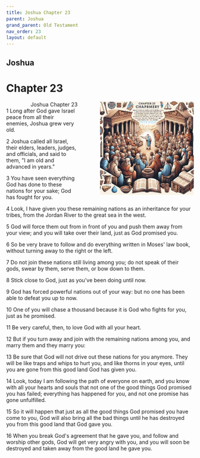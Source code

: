```yaml
---
title: Joshua Chapter 23
parent: Joshua
grand_parent: Old Testament
nav_order: 23
layout: default
---
```


## Joshua

# Chapter 23

<div style="clear: both; text-align: right;">
    <div style="max-width: 50%; height: auto; float: right; margin: 0 0 10px 10px; padding-left: 10%;">
        <img src="/assets/Image/Joshua/500/23.jpg" alt="Joshua Chapter 23" class="chapter-image">
    </div>
    <figcaption style="font-size: 14px; text-align: right;">Joshua Chapter 23</figcaption>
</div>
1 Long after God gave Israel peace from all their enemies, Joshua grew very old.

2 Joshua called all Israel, their elders, leaders, judges, and officials, and said to them, "I am old and advanced in years."

3 You have seen everything God has done to these nations for your sake; God has fought for you.

4 Look, I have given you these remaining nations as an inheritance for your tribes, from the Jordan River to the great sea in the west.

5 God will force them out from in front of you and push them away from your view; and you will take over their land, just as God promised you.

6 So be very brave to follow and do everything written in Moses' law book, without turning away to the right or the left.

7 Do not join these nations still living among you; do not speak of their gods, swear by them, serve them, or bow down to them.

8 Stick close to God, just as you've been doing until now.

9 God has forced powerful nations out of your way: but no one has been able to defeat you up to now.

10 One of you will chase a thousand because it is God who fights for you, just as he promised.

11 Be very careful, then, to love God with all your heart.

12 But if you turn away and join with the remaining nations among you, and marry them and they marry you:

13 Be sure that God will not drive out these nations for you anymore. They will be like traps and whips to hurt you, and like thorns in your eyes, until you are gone from this good land God has given you.

14 Look, today I am following the path of everyone on earth, and you know with all your hearts and souls that not one of the good things God promised you has failed; everything has happened for you, and not one promise has gone unfulfilled.

15 So it will happen that just as all the good things God promised you have come to you, God will also bring all the bad things until he has destroyed you from this good land that God gave you.

16 When you break God's agreement that he gave you, and follow and worship other gods, God will get very angry with you, and you will soon be destroyed and taken away from the good land he gave you.


